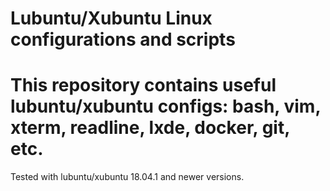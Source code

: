 # Lubuntu/Xubuntu Linux configurations and scripts

This repository contains useful lubuntu/xubuntu configs: bash, vim, xterm, readline, lxde, docker, git, etc.
===
Tested with lubuntu/xubuntu 18.04.1 and newer versions.

